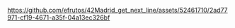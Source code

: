 





https://github.com/efrutos/42Madrid_get_next_line/assets/52461710/2ad77971-cf19-4671-a35f-04a13ec326bf

